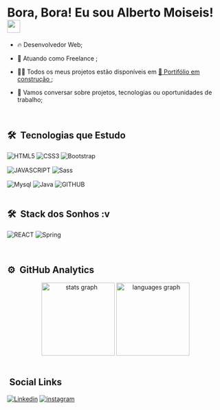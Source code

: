 <h1> Bora, Bora! Eu sou Alberto Moiseis! <img src="https://raw.githubusercontent.com/kaueMarques/kaueMarques/master/hi.gif" width="30px"></h1>


- 🔥 Desenvolvedor Web;

- 🔭 Atuando como Freelance ;

- 👨‍💻 Todos os meus projetos estão disponíveis em [🚨 Portifólio em construção ]();

- 💬 Vamos conversar sobre projetos, tecnologias ou oportunidades de trabalho;

<br>

## 🛠 &nbsp;Tecnologias que Estudo

<img align="center" alt="HTML5" 
src="https://img.shields.io/badge/HTML5-E34F26?style=for-the-badge&logo=html5&logoColor=white">
<img align="center" alt="CSS3" 
src="https://img.shields.io/badge/CSS3-1572B6?style=for-the-badge&logo=css3&logoColor=white">
<img align="center" alt="Bootstrap" 
src="https://img.shields.io/badge/Bootstrap-563D7C?style=for-the-badge&logo=bootstrap&logoColor=white">
<br>

<img align="center" alt="JAVASCRIPT" 
src="https://img.shields.io/badge/JavaScript-F7DF1E?style=for-the-badge&logo=javascript&logoColor=black">
<img align="center" alt="Sass" 
src="https://img.shields.io/badge/Sass-CC6699?style=for-the-badge&logo=sass&logoColor=white">
<br> 

<img align="center" alt="Mysql" 
src="https://img.shields.io/badge/MySQL-00000F?style=for-the-badge&logo=mysql&logoColor=white">
<img align="center" alt="Java" 
src="https://img.shields.io/badge/Java-ED8B00?style=for-the-badge&logo=java&logoColor=white">
<img align="center" alt="GITHUB"
src="https://img.shields.io/badge/GitHub-100000?style=for-the-badge&logo=github&logoColor=white"> 
<br>
<br>
 
## 🛠 &nbsp;Stack dos Sonhos :v 

<img align="center" alt="REACT" 
src="https://img.shields.io/badge/React-20232A?style=for-the-badge&logo=react&logoColor=61DAFB">
<img align="center" alt="Spring" 
src="https://img.shields.io/badge/Spring-6DB33F?style=for-the-badge&logo=spring&logoColor=white">

<br> 

## ⚙️ &nbsp;GitHub Analytics

<div align="center">
  <img src="https://github-readme-stats.vercel.app/api?hide_title=false&hide_rank=false&show_icons=true&include_all_commits=true&count_private=true&disable_animations=false&theme=dracula&locale=en&hide_border=false&username=devalbertomoiseis" height="170" alt="stats graph"  />
  <img src="https://github-readme-stats.vercel.app/api/top-langs?locale=en&hide_title=false&layout=compact&card_width=320&langs_count=5&theme=dracula&hide_border=false&username=devalbertomoiseis" height="170" alt="languages graph"  />


</div>
<br>  
 
## &nbsp;Social Links

[![Linkedin](https://img.shields.io/badge/LinkedIn-0077B5?style=for-the-badge&logo=linkedin&logoColor=white)](https://www.linkedin.com/in/alberto-moiseis/)
[![instagram](https://img.shields.io/badge/Instagram-E4405F?style=for-the-badge&logo=instagram&logoColor=white)](https://www.instagram.com/alberto_moiseis/)



